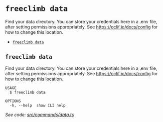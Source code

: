 `freeclimb data`
================

Find your data directory. You can store your credentials here in a .env file, after setting permissions appropriately. See https://oclif.io/docs/config for how to change this location.

* [`freeclimb data`](#freeclimb-data)

## `freeclimb data`

Find your data directory. You can store your credentials here in a .env file, after setting permissions appropriately. See https://oclif.io/docs/config for how to change this location.

```
USAGE
  $ freeclimb data

OPTIONS
  -h, --help  show CLI help
```

_See code: [src/commands/data.ts](https://github.com/jblack-vail/freeclimb-cli-cd-test/blob/v0.2.0/src/commands/data.ts)_
